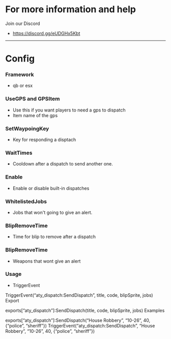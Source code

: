 # For more information and help
Join our Discord
* https://discord.gg/eUDGHx5Kbt
---

# Config
### Framework
* qb or esx
### UseGPS and GPSItem
* Use this if you want players to need a gps to dispatch
* Item name of the gps
### SetWaypoingKey 
* Key for responding a disptach
### WaitTimes
* Cooldown after a dispatch to send another one.
### Enable
* Enable or disable built-in dispatches
### WhitelistedJobs
* Jobs that won't going to give an alert.
### BlipRemoveTime
* Time for blip to remove after a dispatch
### BlipRemoveTime
* Weapons that wont give an alert

### Usage 

* TriggerEvent

TriggerEvent(“aty_dispatch:SendDispatch”, title, code, blipSprite, jobs)
Export

exports[“aty_dispatch”]:SendDispatch(title, code, blipSprite, jobs)
Examples

exports[“aty_dispatch”]:SendDispatch(“House Robbery”, “10-26”, 40, {“police”, “sheriff”})
TriggerEvent(“aty_dispatch:SendDispatch”, “House Robbery”, “10-26”, 40, {“police”, “sheriff”})
